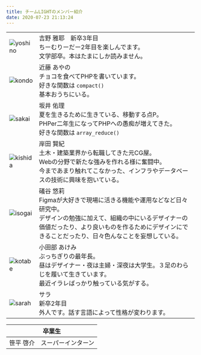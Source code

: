 ```yaml
---
title: チームLIGHTのメンバー紹介
date: 2020-07-23 21:13:24
---
```


|||
|---|---|
|![yoshino](/members/index/yoshino.jpg)|吉野 雅耶　新卒3年目<br>ちーむりーだー2年目を楽しんでます。<br>文学部卒。本はたまにしか読みません。|
|![kondo](/members/index/kondo.jpg)|近藤 あやの<br>チョコを食べてPHPを書いています。<br>好きな関数は `compact()` <br>基本おうちにいる。|
|![sakai](/members/index/sakai.jpg)|坂井 佑理<br>夏を生きるために生きている、移動する点P。<br>PHPer二年生になってPHPへの愚痴が増えてきた。<br>好きな関数は `array_reduce()`|
|![kishida](/members/index/kishida.jpg)|岸田 賢紀<br>土木・建築業界から転職してきた元CG屋。<br>Webの分野で新たな強みを作れる様に奮闘中。<br>今まであまり触れてこなかった、インフラやデータベースの技術に興味を抱いている。|
|![isogai](/members/index/isogai.jpg)|礒谷 悠莉<br>Figmaが大好きで現場に活きる機能や運用などなど日々研究中。<br>デザインの勉強に加えて、組織の中にいるデザイナーの価値だったり、より良いものを作るためにデザインにできることだったり、日々色んなことを妄想している。|
|![kotabe](/members/index/kotabe2.jpg)|小田部 あけみ<br>ぶっちぎりの最年長。<br>昼はデザイナー・夜は主婦・深夜は大学生。３足のわらじを履いて生きています。<br>最近イラレばっかり触っている気がする。|
|![sarah](/members/index/sarah.jpeg)|サラ<br>新卒2年目<br>外人です。話す言語によって性格が変わります。|

|卒業生|
|---|
|笹平 啓介　スーパーインターン|
